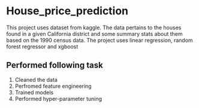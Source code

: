 # House_price_prediction

This project uses dataset from kaggle. The data pertains to the houses found in a given California district and some summary stats about them based on the 1990 census data.
The project uses linear regression, random forest regressor and xgboost
## Performed following task
1. Cleaned the data
2. Perfromed feature engineering
3. Trained models
4. Performed hyper-parameter tuning
